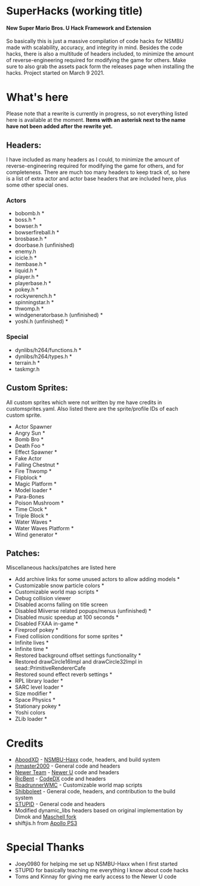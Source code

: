 # SuperHacks (working title)

#### New Super Mario Bros. U Hack Framework and Extension 
So basically this is just a massive compilation of code hacks for NSMBU made with scalability, accuracy, and integrity in mind. Besides the code hacks, there is also a multitude of headers included, to minimize the amount of reverse-engineering required for modifying the game for others. Make sure to also grab the assets pack form the releases page when installing the hacks.
Project started on March 9 2021.

# What's here
Please note that a rewrite is currently in progress, so not everything listed here is available at the moment. **Items with an asterisk next to the name have not been added after the rewrite yet.**

## Headers:
I have included as many headers as I could, to minimize the amount of reverse-engineering required for modifying the game for others, and for completeness. There are much too many headers to keep track of, so here is a list of extra actor and actor base headers that are included here, plus some other special ones.

### Actors
* bobomb.h *
* boss.h *
* bowser.h *
* bowserfireball.h *
* brosbase.h *
* doorbase.h (unfinished)
* enemy.h
* icicle.h *
* itembase.h *
* liquid.h *
* player.h *
* playerbase.h *
* pokey.h *
* rockywrench.h *
* spinningstar.h *
* thwomp.h *
* windgeneratorbase.h (unfinished) *
* yoshi.h (unfinished) *

### Special
* dynlibs/h264/functions.h *
* dynlibs/h264/types.h *
* terrain.h *
* taskmgr.h

## Custom Sprites:
All custom sprites which were not written by me have credits in customsprites.yaml. Also listed there are the sprite/profile IDs of each custom sprite.
* Actor Spawner
* Angry Sun *
* Bomb Bro *
* Death Foo *
* Effect Spawner *
* Fake Actor
* Falling Chestnut *
* Fire Thwomp *
* Flipblock *
* Magic Platform *
* Model loader *
* Para-Bones
* Poison Mushroom *
* Time Clock *
* Triple Block *
* Water Waves *
* Water Waves Platform *
* Wind generator *

## Patches:
Miscellaneous hacks/patches are listed here
* Add archive links for some unused actors to allow adding models *
* Customizable snow particle colors *
* Customizable world map scripts *
* Debug collision viewer
* Disabled acorns falling on title screen
* Disabled Miiverse related popups/menus (unfinished) *
* Disabled music speedup at 100 seconds *
* Disabled FXAA in-game *
* Fireproof pokey *
* Fixed collision conditions for some sprites *
* Infinite lives *
* Infinite time *
* Restored background offset settings functionality *
* Restored drawCircle16Impl and drawCircle32Impl in sead::PrimitiveRendererCafe
* Restored sound effect reverb settings *
* RPL library loader *
* SARC level loader *
* Size modifier *
* Space Physics *
* Stationary pokey *
* Yoshi colors
* ZLib loader *

# Credits
* [AboodXD](https://github.com/aboood40091) - [NSMBU-Haxx](https://github.com/aboood40091/NSMBU-haxx) code, headers, and build system
* [jhmaster2000](https://github.com/jhmaster2000) - General code and headers
* [Newer Team](https://github.com/Newer-Team) - [Newer U](https://github.com/Newer-Team/NewerSMBU) code and headers
* [RicBent](https://github.com/RicBent) - [CodeDX](https://github.com/RicBent/codedx) code and headers
* [RoadrunnerWMC](https://github.com/RoadrunnerWMC) - Customizable world map scripts
* [Shibboleet](https://github.com/shibbo) - General code, headers, and contribution to the build system
* [STUPID](https://github.com/stupidestmodder) - General code and headers
* Modified dynamic_libs headers based on original implementation by Dimok and [Maschell fork](https://github.com/Maschell/dynamic_libs)
* shiftjis.h from [Apollo PS3](https://github.com/bucanero/apollo-ps3/blob/master/include/shiftjis.h)

# Special Thanks
* Joey0980 for helping me set up NSMBU-Haxx when I first started
* STUPID for basically teaching me everything I know about code hacks
* Toms and Kinnay for giving me early access to the Newer U code
